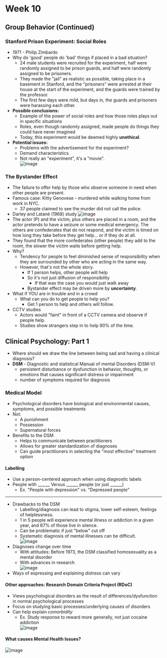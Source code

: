 # Week 10
## Group Behavior (Continued)
### Stanford Prison Experiment: Social Roles
* 1971 - Philip Zimbardo
* Why do 'good' people do 'bad' things if placed in a bad situation?
  * 24 male students were recruited for the experiment, half were randomly assigned to be prison guards, and half were randomly assigned to be prisoners.
  * They made the "jail" as realistic as possible, taking place in a basement in Stanford, and the "prisoners" were arrested at their house at the start of the experiment, and the guards were trained by the professor.
  * The first few days were mild, but days in, the guards and prisoners were harassing each other.
* **Possible conclusions:**
  * Example of the power of social roles and how those roles plays out in specific situations
  * Roles, even though randomly assigned, made people do things they could have never imagined
  * Today, this experiment would be deemed highly **unethical**.
* **Potential issues:**
  * Problems with the advertisement for the experiment?
  * Demand characteristics
  * Not really an "experiment", it's a "movie".<br>
![image](https://user-images.githubusercontent.com/66571533/224853184-6ffb2871-8679-497f-ab8b-8ac46cd94403.png)<br>

### The Bystander Effect
* The failure to offer help by those who observe someone in need when other people are present.
* Famous case: Kitty Genovese - murdered while walking home from work in NYC.
  * 37 people claimed to see the murder did not call the police.
* Darley and Latané (1968) study
![image](https://user-images.githubusercontent.com/66571533/224854010-b587030e-1d39-483d-9e70-831adf971b7d.png)
* The actor (P) and the victim, plus others are placed in a room, and the actor pretends to have a seizure or some medical emergency.  The others are confederates that do not respond, and the victim is timed on how long they take before they get help... or if they do at all.
* They found that the more confederates (other people) they add to the room, the slower the victim waits before getting help.
* Why?
  * Tendency for people to feel diminished sense of responsibility when they are surrounded by other who are acting in the same way.
  * However, that's not the whole story.
    * If 1 person helps, other people will help
    * So it's not just diffusion of responsibility
      * If that was the case you would just walk away
    * Bystander effect may be driven more by **uncertainty**.
* What if YOU are in trouble and in a crowd
  * What can you do to get people to help you?
    * Get 1 person to help and others will follow.
* CCTV studies
  * Actors would "faint" in front of a CCTV camera and observe if people help.  
  * Studies show strangers step in to help 90% of the time.

## Clinical Psychology: Part 1
* Where should we draw the line between being sad and having a clinical diagnosis?
* **DSM** - Diagnostic and statistical Manual of mental Disorders (DSM-V)
  * persistent disturbance or dysfunction in behavior, thoughts, or emotions that causes significant distress or impairment
  * number of symptoms required for diagnosis
### Medical Model
* Psychological disorders have biological and environmental causes, symptoms, and possible treatments
* Not:
  * A punishment
  * Possession
  * Supernatural forces
* Benefits to the DSM
  * Helps to communicate between practitioners
  * Allows for greater standardization of diagnoses
  * Can guide practitioners in selecting the "most effective" treatment option
#### Labelling
* Use a person-centered approach when using diagnostic labels
* People with \_\_\_\_\_\_ Versus \_\_\_\_\_\_ people (or just \_\_\_\_\_\_)
  * Ex. "People with depression" vs. "Depressed people"

---
* Drawbacks to the DSM
  * Labelling/diagnosis can lead to stigma, lower self-esteem, feelings of helplessness.
  * 1 in 5 people will experience mental illness or addiction in a given year, and 67% of those live in silence.
  * Can be problematic if just "below" cut off
  * Systematic diagnosis of mental illnesses can be difficult.<br>
![image](https://user-images.githubusercontent.com/66571533/224857482-46a27872-3e23-40f2-af97-d9f5fc088515.png)<br>
* Diagnoses change over time
  * With attitudes: Before 1973, the DSM classified homosexuality as a mental disorder
  * With advances in research<br>
![image](https://user-images.githubusercontent.com/66571533/224857572-fec23eb5-d5c4-4c5f-8baf-4d413769e638.png)<br>
* Ways of expressing and explaining distress can vary

#### Other approaches: Research Domain Criteria Project (RDoC)
* Views psychological disorders as the result of differences/dysfunction in normal psychological processes
* Focus on studying basic processes/underlying causes of disorders
* Can help explain *comorbidity*
  * Ex. Study response to reward more generally, not just cocaine addiction<br>
![image](https://user-images.githubusercontent.com/66571533/224857906-757398f6-89fd-4258-b072-70f5ea0c1f11.png)<br>

#### What causes Mental Health Issues?
![image](https://user-images.githubusercontent.com/66571533/224857958-360ccec5-2e2c-4d42-9e34-d9e0f858a24b.png)<br>










